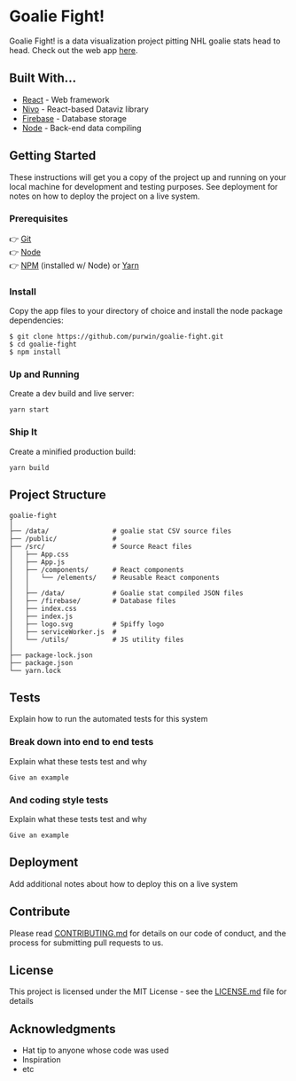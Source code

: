 # Goalie Fight!

Goalie Fight! is a data visualization project pitting NHL goalie stats head to head. Check out the web app [here](https://www.goaliefight.com/).

## Built With...

* [React](https://reactjs.org/) - Web framework
* [Nivo](https://nivo.rocks/) - React-based Dataviz library
* [Firebase](https://firebase.google.com) - Database storage
* [Node](https://nodejs.org/en/) - Back-end data compiling

## Getting Started

These instructions will get you a copy of the project up and running on your local machine for development and testing purposes. See deployment for notes on how to deploy the project on a live system.

### Prerequisites
👉 [Git](https://git-scm.com/)  
👉 [Node](https://nodejs.org/en/)  
👉 [NPM](https://www.npmjs.com/) (installed w/ Node) or [Yarn](https://yarnpkg.com/en/docs/install#mac-stable)

### Install
Copy the app files to your directory of choice and install the node package dependencies:
```
$ git clone https://github.com/purwin/goalie-fight.git
$ cd goalie-fight
$ npm install
```

### Up and Running
Create a dev build and live server:
```
yarn start
```

### Ship It
Create a minified production build:
```
yarn build
```

## Project Structure

```
goalie-fight
│
├── /data/                # goalie stat CSV source files
├── /public/              # 
├── /src/                 # Source React files
│   ├── App.css
│   ├── App.js
│   ├── /components/      # React components 
│   │   └── /elements/    # Reusable React components
│   │
│   ├── /data/            # Goalie stat compiled JSON files
│   ├── /firebase/        # Database files
│   ├── index.css
│   ├── index.js
│   ├── logo.svg          # Spiffy logo
│   ├── serviceWorker.js  #
│   └── /utils/           # JS utility files
│
├── package-lock.json
├── package.json
└── yarn.lock
```

## Tests

Explain how to run the automated tests for this system

### Break down into end to end tests

Explain what these tests test and why

```
Give an example
```

### And coding style tests

Explain what these tests test and why

```
Give an example
```

## Deployment

Add additional notes about how to deploy this on a live system

## Contribute

Please read [CONTRIBUTING.md](https://gist.github.com/PurpleBooth/b24679402957c63ec426) for details on our code of conduct, and the process for submitting pull requests to us.


## License

This project is licensed under the MIT License - see the [LICENSE.md](LICENSE.md) file for details

## Acknowledgments

* Hat tip to anyone whose code was used
* Inspiration
* etc
